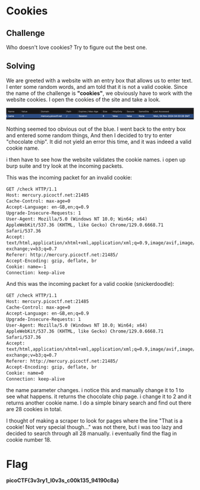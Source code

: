 # Cookies

## Challenge

Who doesn't love cookies? Try to figure out the best one.

## Solving

We are greeted with a website with an entry box that allows us to enter text. I enter some random words, and am told that it is not a valid cookie. Since the name of the challenge is **"cookies"**, we obviously have to work with the website cookies. I open the cookies of the site and take a look.

![alt text](image.png)

Nothing seemed too obvious out of the blue. I went back to the entry box and entered some random things, And then I decided to try to enter "chocolate chip". It did not yield an error this time, and it was indeed a valid cookie name.

i then have to see how the website validates the cookie names. i open up burp suite and try look at the incoming packets.

This was the incoming packet for an invalid cookie:

```
GET /check HTTP/1.1
Host: mercury.picoctf.net:21485
Cache-Control: max-age=0
Accept-Language: en-GB,en;q=0.9
Upgrade-Insecure-Requests: 1
User-Agent: Mozilla/5.0 (Windows NT 10.0; Win64; x64) AppleWebKit/537.36 (KHTML, like Gecko) Chrome/129.0.6668.71 Safari/537.36
Accept: text/html,application/xhtml+xml,application/xml;q=0.9,image/avif,image/webp,image/apng,*/*;q=0.8,application/signed-exchange;v=b3;q=0.7
Referer: http://mercury.picoctf.net:21485/
Accept-Encoding: gzip, deflate, br
Cookie: name=-1
Connection: keep-alive

```

And this was the incoming packet for a valid cookie (snickerdoodle):

```
GET /check HTTP/1.1
Host: mercury.picoctf.net:21485
Cache-Control: max-age=0
Accept-Language: en-GB,en;q=0.9
Upgrade-Insecure-Requests: 1
User-Agent: Mozilla/5.0 (Windows NT 10.0; Win64; x64) AppleWebKit/537.36 (KHTML, like Gecko) Chrome/129.0.6668.71 Safari/537.36
Accept: text/html,application/xhtml+xml,application/xml;q=0.9,image/avif,image/webp,image/apng,*/*;q=0.8,application/signed-exchange;v=b3;q=0.7
Referer: http://mercury.picoctf.net:21485/
Accept-Encoding: gzip, deflate, br
Cookie: name=0
Connection: keep-alive
```

the name parameter changes. i notice this and manually change it to 1 to see what happens. it returns the chocolate chip page. i change it to 2 and it returns another cookie name. I do a simple binary search and find out there are 28 cookies in total.

I thought of making a scraper to look for pages where the line "That is a cookie! Not very special though..." was not there, but i was too lazy and decided to search through all 28 manually. i eventually find the flag in cookie number 18.

# Flag

**picoCTF{3v3ry1_l0v3s_c00k135_94190c8a}**